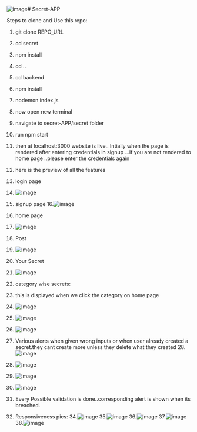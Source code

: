 ![image](https://github.com/rithwhickpraharsha/Secret-APP/assets/92135998/82c65696-3059-4c6e-ab7d-d02822e34862)# Secret-APP

Steps to clone and Use this repo:
1. git clone REPO_URL
2. cd secret
3. npm install
4. cd ..
5. cd backend
6. npm install
7. nodemon index.js
8. now open new terminal
9. navigate to secret-APP/secret folder
10. run npm start
11. then at localhost:3000 website is live..
    Intially when the page is rendered after entering credentials in signup ...if you are not rendered to home page ..please enter the credentials again
12. here is the preview of all the features
13. login page
14. ![image](https://github.com/rithwhickpraharsha/Secret-APP/assets/92135998/c56cbf08-6ee7-4fe2-bce2-48fecf2f7ee3)
15. signup page
16.![image](https://github.com/rithwhickpraharsha/Secret-APP/assets/92135998/a1d84252-6580-4852-bf03-92382b21d2e2)

17. home page
18. ![image](https://github.com/rithwhickpraharsha/Secret-APP/assets/92135998/6a70ac55-daaf-402f-8298-fb35abc44b55)

19. Post
20. ![image](https://github.com/rithwhickpraharsha/Secret-APP/assets/92135998/35487861-dd29-4355-92d3-afd1da34fdd9)

21. Your Secret
22. ![image](https://github.com/rithwhickpraharsha/Secret-APP/assets/92135998/71c3117b-7ac6-43d9-bda6-f5fff362ceac)
23. category wise secrets:
24. this is displayed when we click the category on home page
25. ![image](https://github.com/rithwhickpraharsha/Secret-APP/assets/92135998/ccf81dbb-ca66-40a9-9722-11faa6345ce2)

26. ![image](https://github.com/rithwhickpraharsha/Secret-APP/assets/92135998/c0351fb0-b726-4f19-b820-5a3b34b7fa42)
27. ![image](https://github.com/rithwhickpraharsha/Secret-APP/assets/92135998/a1ec7cc2-dfeb-4523-8f45-f8b3c77e80c3)



28. Various alerts when given wrong inputs or when user already created a secret.they cant create more unless they delete what they created
28.![image](https://github.com/rithwhickpraharsha/Secret-APP/assets/92135998/3595c0c5-2de3-444a-8682-b86af7394ac7)
29. ![image](https://github.com/rithwhickpraharsha/Secret-APP/assets/92135998/7799e22a-38ef-4a08-936e-dfa42d7c6685)
30. ![image](https://github.com/rithwhickpraharsha/Secret-APP/assets/92135998/3b1ef359-3fb0-420b-a534-e38614faeebe)
31. ![image](https://github.com/rithwhickpraharsha/Secret-APP/assets/92135998/8a881ede-4d71-4c71-ade3-0b5037921a1f)

32. Every Possible validation is done..corresponding alert is shown when its breached.

33. Responsiveness pics:
34.![image](https://github.com/rithwhickpraharsha/Secret-APP/assets/92135998/8100f757-f0e4-4349-ad66-3ee1be4666e4)
35.![image](https://github.com/rithwhickpraharsha/Secret-APP/assets/92135998/c88cc890-93d3-4999-bce2-fd36495d30b8)
36.![image](https://github.com/rithwhickpraharsha/Secret-APP/assets/92135998/51599434-926e-4208-8999-6dc38ac3501d)
37.![image](https://github.com/rithwhickpraharsha/Secret-APP/assets/92135998/4fdcf411-3404-4bc6-a95b-ed240784bd92)
38.![image](https://github.com/rithwhickpraharsha/Secret-APP/assets/92135998/3d4433ad-d4cf-43cd-a3dc-6c438ef3b42d)









